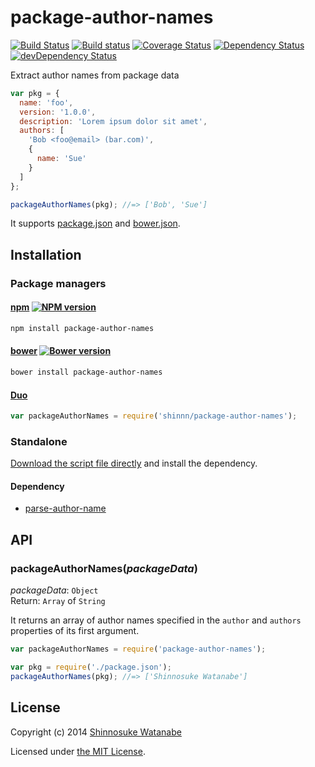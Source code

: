 # package-author-names

[![Build Status](https://travis-ci.org/shinnn/package-author-names.svg?branch=master)](https://travis-ci.org/shinnn/package-author-names)
[![Build status](https://ci.appveyor.com/api/projects/status/41pq4br2j44la2ch?svg=true)](https://ci.appveyor.com/project/ShinnosukeWatanabe/package-author-names)
[![Coverage Status](https://img.shields.io/coveralls/shinnn/package-author-names.svg)](https://coveralls.io/r/shinnn/package-author-names)
[![Dependency Status](https://david-dm.org/shinnn/package-author-names.svg)](https://david-dm.org/shinnn/package-author-names)
[![devDependency Status](https://david-dm.org/shinnn/package-author-names/dev-status.svg)](https://david-dm.org/shinnn/package-author-names#info=devDependencies)

Extract author names from package data

```javascript
var pkg = {
  name: 'foo',
  version: '1.0.0',
  description: 'Lorem ipsum dolor sit amet',
  authors: [
    'Bob <foo@email> (bar.com)',
    {
      name: 'Sue'
    }
  ]
};

packageAuthorNames(pkg); //=> ['Bob', 'Sue']
```

It supports [package.json](https://www.npmjs.org/doc/files/package.json.html) and [bower.json](https://github.com/bower/bower.json-spec).

## Installation

### Package managers

#### [npm](https://www.npmjs.org/) [![NPM version](https://badge.fury.io/js/package-author-names.svg)](https://www.npmjs.org/package/package-author-names)

```sh
npm install package-author-names
```

#### [bower](http://bower.io/) [![Bower version](https://badge.fury.io/bo/package-author-names.svg)](https://github.com/shinnn/package-author-names/releases)

```sh
bower install package-author-names
```

#### [Duo](http://duojs.org/)

```javascript
var packageAuthorNames = require('shinnn/package-author-names');
```

### Standalone

[Download the script file directly](https://raw.githubusercontent.com/shinnn/package-author-names/master/package-author-names.js) and install the dependency.

#### Dependency

* [parse-author-name](https://github.com/shinnn/parse-author-name.js)

## API

### packageAuthorNames(*packageData*)

*packageData*: `Object`  
Return: `Array` of `String`

It returns an array of author names specified in the `author` and `authors` properties of its first argument.

```javascript
var packageAuthorNames = require('package-author-names');

var pkg = require('./package.json');
packageAuthorNames(pkg); //=> ['Shinnosuke Watanabe']
```

## License

Copyright (c) 2014 [Shinnosuke Watanabe](https://github.com/shinnn)

Licensed under [the MIT License](./LICENSE).

